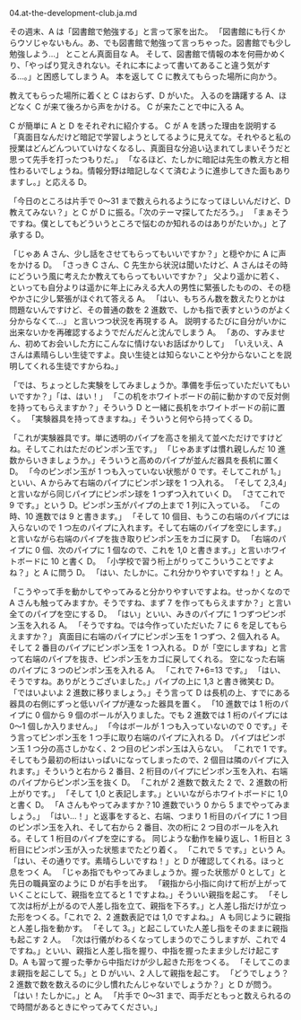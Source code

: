 04.at-the-development-club.ja.md

その週末、A は「図書館で勉強する」と言って家を出た。
「図書館にも行くからウソじゃないもん。あ、でも図書館で勉強って言っちゃった。図書館でも少し勉強しよう…」
とことん真面目な A。
そして、図書館で情報の本を何冊かめくり、「やっぱり覚えきれない。それに本によって書いてあること違う気がする…。」と困惑してしまう A。
本を返して C に教えてもらった場所に向かう。

教えてもらった場所に着くと C はおらず、D がいた。
入るのを躊躇する A、ほどなく C が来て後ろから声をかける。
C が来たことで中に入る A。

C が簡単に A と D をそれぞれに紹介する。
C が A を誘った理由を説明する「真面目なんだけど暗記で学習しようとしてるように見えてな。それやると私の授業はどんどんついていけなくなるし、真面目な分追い込まれてしまいそうだと思って先手を打ったつもりだ。」
「なるほど、たしかに暗記は先生の教え方と相性わるいでしょうね。情報分野は暗記しなくて済むように進歩してきた面もありますし。」と応える D。

「今日のところは片手で 0〜31 まで数えられるようになってほしいんだけど、D 教えてみない？」と C が D に振る。「次のテーマ探してただろう。」
「まぁそうですね。僕としてもどういうところで悩むのか知れるのはありがたいか。」と了承する D。

「じゃあ A さん、少し話をさせてもらってもいいですか？」と穏やかに A に声をかける D。
「さっき C さん、C 先生から状況は聞いたけど、A さんはその時にどういう風に考えたか教えてもらってもいいですか？」
父より遥かに若く、といっても自分よりは遥かに年上にみえる大人の男性に緊張したものの、その穏やかさに少し緊張がほぐれて答える A。
「はい、もちろん数を数えたりとかは問題ないんですけど、その普通の数を 2 進数で、しかも指で表すというのがよく分からなくて…」
と言いつつ状況を再現する A。
説明するたびに自分がいかに出来ないかを再確認するようでだんだんと沈んでしまう A。
「あの、すみません、初めてお会いした方にこんなに情けないお話ばかりして」
「いえいえ、A さんは素晴らしい生徒ですよ。良い生徒とは知らないことや分からないことを説明してくれる生徒ですからね。」

「では、ちょっとした実験をしてみましょうか。準備を手伝っていただいてもいいですか？」「は、はい！」
「この机をホワイトボードの前に動かすので反対側を持ってもらえますか？」そういう D と一緒に長机をホワイトボードの前に置く。
「実験器具を持ってきますね。」そういうと何やら持ってくる D。

「これが実験器具です。単に透明のパイプを高さを揃えて並べただけですけどね。そしてこれはただのピンポン玉です。」
「じゃあまずは慣れ親しんだ 10 進数からいきましょうか。」そういうと高めのパイプが並んだ器具を長机に置く D。
「今のピンポン玉が 1 つも入っていない状態が 0 です。そしてこれが 1。」といい、A からみて右端のパイプにピンポン球を 1 つ入れる。
「そして 2,3,4」と言いながら同じパイプにピンポン球を 1 つずつ入れていく D。
「さてこれで 9 です。」という D。ピンポン玉がパイプの上まで 1 列に入っている。
「この時、10 進数では 9 と書きます。」
「そして 10 個目、もうこの右端のパイプには入らないので 1 つ左のパイプに入れます。そして右端のパイプを空にします。」と言いながら右端のパイプを抜き取りピンポン玉をカゴに戻す D。
「右端のパイプに 0 個、次のパイプに 1 個なので、これを 1,0 と書きます。」と言いホワイトボードに 10 と書く D。
「小学校で習う桁上がりってこういうことですよね？」と A に問う D。
「はい、たしかに。これ分かりやすいですね！」と A。

「こうやって手を動かしてやってみると分かりやすいですよね。せっかくなので A さんも触ってみますか。そうですね、まず 7 を作ってもらえますか？」と言い全てのパイプを空にする D。
「はい」といい、みきのパイプに 1 つずつピンポン玉を入れる A。
「そうですね。では今作っていただいた 7 に 6 を足してもらえますか？」
真面目に右端のパイプにピンポン玉を 1 つずつ、2 個入れる A。そして 2 番目のパイプにピンポン玉を 1 つ入れる。
D が「空にしますね」と言って右端のパイプを抜き、ピンポン玉をカゴに戻してくれる。
空になった右端のパイプに 3 つのピンポン玉を入れる A。
「これで 7+6=13 です。」
「はい、そうですね。ありがとうございました。」パイプの上に 1,3 と書き微笑む D。
「ではいよいよ 2 進数に移りましょう。」そう言って D は長机の上、すでにある器具の右側にずっと低いパイプが連なった器具を置く。
「10 進数では 1 桁のパイプに 0 個から 9 個のボールが入りました。でも 2 進数では 1 桁のパイプには 0〜1 個しか入りません。」
「今はボールが 1 つも入っていないので 0 です。」そう言ってピンポン玉を 1 つ手に取り右端のパイプに入れる D。
パイプはピンポン玉 1 つ分の高さしかなく、2 つ目のピンポン玉は入らない。
「これで 1 です。そしてもう最初の桁はいっぱいになってしまったので、2 個目は隣のパイプに入れます。」そういうと右から 2 番目、2 桁目のパイプにピンポン玉を入れ、右端のパイプからピンポン玉を抜く D。
「これが 2 進数で数えた 2 で、2 進数の桁上がりです。」
「そして 1,0 と表記します。」といいながらホワイトボードに 1,0 と書く D。
「A さんもやってみますか？10 進数でいう 0 から 5 までやってみましょう。」
「はい…！」と返事をすると、右端、つまり 1 桁目のパイプに 1 つ目のピンポン玉を入れ、そして右から 2 番目、次の桁に 2 つ目のボールを入れる。そして 1 桁目のパイプを空にする。
同じような動作を繰り返し、1 桁目と 3 桁目にピンポン玉が入った状態までたどり着く。
「これで 5 です。」という A。
「はい、その通りです。素晴らしいですね！」と D が確認してくれる。ほっと息をつく A。
「じゃあ指でもやってみましょうか。握った状態が 0 として」と先日の職員室のように D が右手を出す。
「親指から小指に向けて桁が上がっていくことにして、親指を立てると 1 ですよね。」そういい親指を起こす。
「そして次は桁が上がるので人差し指を立て、親指を下ろす。」と人差し指だけが立った形をつくる。「これで 2、2 進数表記では 1,0 ですよね。」
A も同じように親指と人差し指を動かす。
「そして 3。」と起こしていた人差し指をそのままに親指も起こす 2 人。
「次は行儀がわるくなってしまうのでこうしますが、これで 4 ですね。」といい、親指と人差し指を握り、中指を握ったまま少しだけ起こす D。A も習って握った拳から中指だけが少し起きた形をつくる。
「そしてこのまま親指を起こして 5。」と D がいい、2 人して親指を起こす。
「どうでしょう？2 進数で数を数えるのに少し慣れたんじゃないでしょうか？」と D が問う。
「はい！たしかに。」と A。
「片手で 0〜31 まで、両手だともっと数えられるので時間があるときにやってみてください。」
